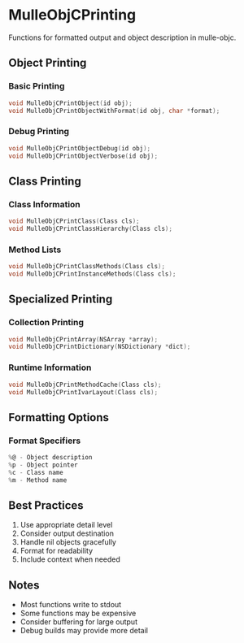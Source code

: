 # MulleObjCPrinting

Functions for formatted output and object description in mulle-objc.

## Object Printing

### Basic Printing
```c
void MulleObjCPrintObject(id obj);
void MulleObjCPrintObjectWithFormat(id obj, char *format);
```

### Debug Printing
```c
void MulleObjCPrintObjectDebug(id obj);
void MulleObjCPrintObjectVerbose(id obj);
```

## Class Printing

### Class Information
```c
void MulleObjCPrintClass(Class cls);
void MulleObjCPrintClassHierarchy(Class cls);
```

### Method Lists
```c
void MulleObjCPrintClassMethods(Class cls);
void MulleObjCPrintInstanceMethods(Class cls);
```

## Specialized Printing

### Collection Printing
```c
void MulleObjCPrintArray(NSArray *array);
void MulleObjCPrintDictionary(NSDictionary *dict);
```

### Runtime Information
```c
void MulleObjCPrintMethodCache(Class cls);
void MulleObjCPrintIvarLayout(Class cls);
```

## Formatting Options

### Format Specifiers
```c
%@ - Object description
%p - Object pointer
%c - Class name
%m - Method name
```

## Best Practices

1. Use appropriate detail level
2. Consider output destination
3. Handle nil objects gracefully
4. Format for readability
5. Include context when needed

## Notes

- Most functions write to stdout
- Some functions may be expensive
- Consider buffering for large output
- Debug builds may provide more detail
